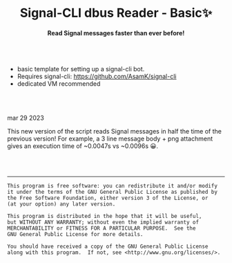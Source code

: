 <br><h1 align="center">Signal-CLI dbus Reader - Basic:sparkles:</h1>

#### <p align="center">Read Signal messages faster than ever before!</p>
<br><br>


- basic template for setting up a signal-cli bot.
- Requires signal-cli: https://github.com/AsamK/signal-cli
- dedicated VM recommended

<br><br>



mar 29 2023

This new version of the script reads Signal messages in half the time of the previous version! 
For example, a 3 line message body + png attachment gives an execution time of ~0.0047s vs ~0.0096s 😀.

<br><br>

---

```
This program is free software: you can redistribute it and/or modify
it under the terms of the GNU General Public License as published by
the Free Software Foundation, either version 3 of the License, or
(at your option) any later version.

This program is distributed in the hope that it will be useful,
but WITHOUT ANY WARRANTY; without even the implied warranty of
MERCHANTABILITY or FITNESS FOR A PARTICULAR PURPOSE.  See the
GNU General Public License for more details.

You should have received a copy of the GNU General Public License
along with this program.  If not, see <http://www.gnu.org/licenses/>.
```
